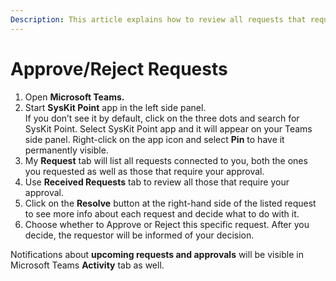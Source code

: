 ```yaml
---
Description: This article explains how to review all requests that require your attention.
---
```


# Approve/Reject Requests

1. Open **Microsoft Teams.**
2. Start **SysKit Point** app in the left side panel.  
If you don’t see it by default, click on the three dots and search for SysKit Point. Select SysKit Point app and it will appear on your Teams side panel. 
Right-click on the app icon and select **Pin** to have it permanently visible.
3. My **Request** tab will list all requests connected to you, both the ones you requested as well as those that require your approval.
4. Use **Received Requests** tab to review all those that require your approval.
5. Click on the **Resolve** button at the right-hand side of the listed request to see more info about each request and decide what to do with it.
6. Choose whether to Approve or Reject this specific request. After you decide, the requestor will be informed of your decision.

Notifications about **upcoming requests and approvals** will be visible in Microsoft Teams **Activity** tab as well.